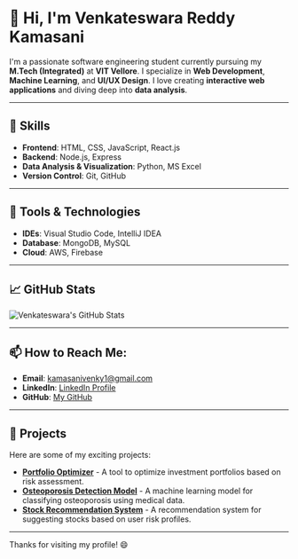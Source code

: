# 👋 Hi, I'm Venkateswara Reddy Kamasani

I'm a passionate software engineering student currently pursuing my **M.Tech (Integrated)** at **VIT Vellore**. I specialize in **Web Development**, **Machine Learning**, and **UI/UX Design**. I love creating **interactive web applications** and diving deep into **data analysis**.

---

## 🚀 Skills

- **Frontend**: HTML, CSS, JavaScript, React.js
- **Backend**: Node.js, Express
- **Data Analysis & Visualization**: Python, MS Excel
- **Version Control**: Git, GitHub

---

## 🔧 Tools & Technologies

- **IDEs**: Visual Studio Code, IntelliJ IDEA
- **Database**: MongoDB, MySQL
- **Cloud**: AWS, Firebase

---

## 📈 GitHub Stats

![Venkateswara's GitHub Stats](https://github-readme-stats.vercel.app/api?username=venkateswarareddyk&show_icons=true&hide_title=true&count_private=true&theme=radical)

---

## 📫 How to Reach Me:

- **Email**: kamasanivenky1@gmail.com
- **LinkedIn**: [LinkedIn Profile](https://www.linkedin.com/in/venkateswara-reddy-k-2b1600184/)
- **GitHub**: [My GitHub](https://github.com/VenkyK2307)

---

## 💼 Projects

Here are some of my exciting projects:

- [**Portfolio Optimizer**](https://github.com/VenkyK2307/portfolio-optimizer) - A tool to optimize investment portfolios based on risk assessment.
- [**Osteoporosis Detection Model**](https://github.com/VenkyK2307/osteoporosis-detection) - A machine learning model for classifying osteoporosis using medical data.
- [**Stock Recommendation System**](https://github.com/VenkyK2307/stock-recommendation) - A recommendation system for suggesting stocks based on user risk profiles.

---

Thanks for visiting my profile! 😄

